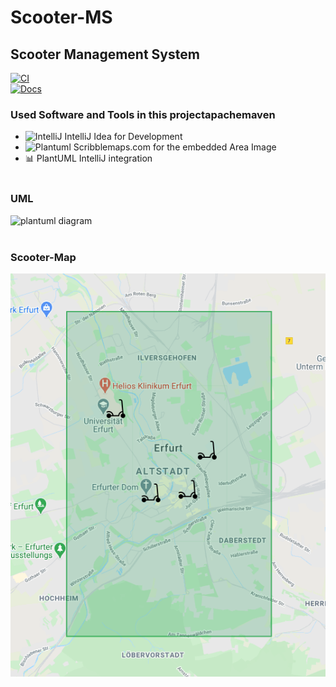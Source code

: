 # Scooter-MS

## Scooter Management System

[![CI](https://img.shields.io/github/workflow/status/fh-erfurt/Scooter-MS/build/main?style=flat&logo=apache-maven)](https://github.com/fh-erfurt/Scooter-MS/actions?query=workflow%3Abuild)
<br />
[![Docs](https://img.shields.io/badge/javadoc-Read%20Here-9cf.svg?style=flat&logo=java)](https://fh-erfurt.github.io/Scooter-MS)
<br />

### Used Software and Tools in this projectapachemaven

- <img src="https://logonoid.com/images/intellij-idea-logo.png" alt="IntelliJ" width="16"/>
  IntelliJ Idea for Development
  <br />
- <img src="https://cdn4.iconfinder.com/data/icons/small-n-flat/24/map-512.png" alt="Plantuml" width="17"/>
  Scribblemaps.com for the embedded Area Image
  <br />
- 📊 PlantUML IntelliJ integration
  <br />
  <br />

### UML
![plantuml diagram](http://www.plantuml.com/plantuml/proxy?cache=no&src=https://raw.githubusercontent.com/fh-erfurt/Scooter-MS/main/umldiagram.iuml)
<br />
<br />

### Scooter-Map
<!---
![scooter map](https://www.scribblemaps.com/api/maps/images/500/600/ScooterMapEF.png)
-->

![scooter map](map.png)
